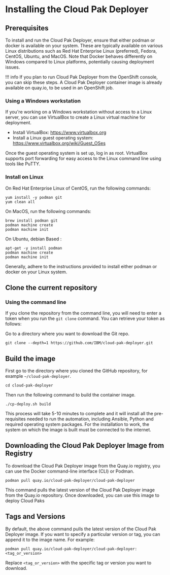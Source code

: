# Installing the Cloud Pak Deployer

## Prerequisites

To install and run the Cloud Pak Deployer, ensure that either podman or docker is available on your system. These are typically available on various Linux distributions such as Red Hat Enterprise Linux (preferred), Fedora, CentOS, Ubuntu, and MacOS. Note that Docker behaves differently on Windows compared to Linux platforms, potentially causing deployment issues.

!!! info
If you plan to run Cloud Pak Deployer from the OpenShift console, you can skip these steps. A Cloud Pak Deployer container image is already available on quay.io, to be used in an OpenShift job.

### Using a Windows workstation

If you're working on a Windows workstation without access to a Linux server, you can use VirtualBox to create a Linux virtual machine for deployment.

* Install VirtualBox: https://www.virtualbox.org
* Install a Linux guest operating system: https://www.virtualbox.org/wiki/Guest_OSes

Once the guest operating system is set up, log in as root. VirtualBox supports port forwarding for easy access to the Linux command line using tools like PuTTY.

### Install on Linux

On Red Hat Enterprise Linux of CentOS, run the following commands:
``` { .bash .copy }
yum install -y podman git
yum clean all
```

On MacOS, run the following commands:
``` { .bash .copy }
brew install podman git
podman machine create
podman machine init
```

On Ubuntu, debian Based : 
``` { .bash .copy }
apt-get -y install podman
podman machine create
podman machine init
```

Generally, adhere to the instructions provided to install either podman or docker on your Linux system.

## Clone the current repository

### Using the command line

If you clone the repository from the command line, you will need to enter a token when you run the `git clone` command. You can retrieve your token as follows:

Go to a directory where you want to download the Git repo.
``` { .bash .copy }
git clone --depth=1 https://github.com/IBM/cloud-pak-deployer.git
```

## Build the image

First go to the directory where you cloned the GitHub repository, for example `~/cloud-pak-deployer`.
``` { .bash .copy }
cd cloud-pak-deployer
```

Then run the following command to build the container image.
``` { .bash .copy }
./cp-deploy.sh build
```

This process will take 5-10 minutes to complete and it will install all the pre-requisites needed to run the automation, including Ansible, Python and required operating system packages. For the installation to work, the system on which the image is built must be connected to the internet.

## Downloading the Cloud Pak Deployer Image from Registry

To download the Cloud Pak Deployer image from the Quay.io registry, you can use the Docker command-line interface (CLI) or Podman.

``` { .bash .copy }
podman pull quay.io/cloud-pak-deployer/cloud-pak-deployer
```

This command pulls the latest version of the Cloud Pak Deployer image from the Quay.io repository. Once downloaded, you can use this image to deploy Cloud Paks

## Tags and Versions

By default, the above command pulls the latest version of the Cloud Pak Deployer image. If you want to specify a particular version or tag, you can append it to the image name. For example:

``` { .bash .copy }
podman pull quay.io/cloud-pak-deployer/cloud-pak-deployer:<tag_or_version>
```

Replace `<tag_or_version>` with the specific tag or version you want to download.